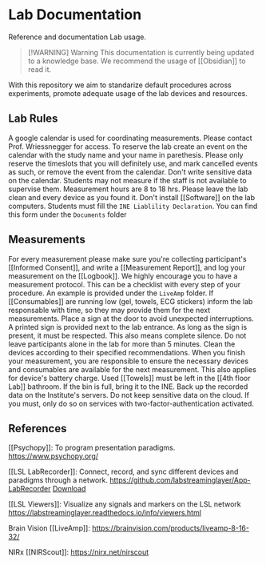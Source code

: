 # Lab Documentation
Reference and documentation Lab usage.

> [!WARNING] Warning 
> This documentation is currently being updated to a knowledge base. We recommend the usage of [[Obsidian]] to read it.

With this repository we aim to standarize default procedures across experiments, promote adequate usage of the lab devices and resources.

## Lab Rules
A google calendar is used for coordinating measurements. Please contact Prof. Wriessnegger for access. To reserve the lab create an event on the calendar with the study name and your name in parethesis. Please only reserve the timeslots that you will definitely use, and mark cancelled events as such, or remove the event from the calendar. Don't write sensitive data on the calendar. Students may not measure if the staff is not available to supervise them. Measurement hours are 8 to 18 hrs. Please leave the lab clean and every device as you found it. Don't install [[Software]] on the lab computers. Students must fill the `INE Liablility Declaration`. You can find this form under the `Documents` folder

## Measurements
For every measurement please make sure you're collecting participant's [[Informed Consent]], and write a [[Measurement Report]], and log your measurement on the [[Logbook]].
We highly encourage you to have a measurement protocol. This can be a checklist with every step of your procedure. An example is provided under the `LiveAmp` folder.
If [[Consumables]] are running low (gel, towels, ECG stickers) inform the lab responsable with time, so they may provide them for the next measurements.
Place a sign at the door to avoid unexpected interruptions. A printed sign is provided next to the lab entrance. As long as the sign is present, it must be respected. This also means complete silence.
Do not leave participants alone in the lab for more than 5 minutes.
Clean the devices according to their specified recommendations.
When you finish your measurement, you are responsible to ensure the necessary devices and consumables are available for the next measurement. This also applies for device's battery charge.
Used [[Towels]] must be left in the [[4th floor Lab]] bathroom. If the bin is full, bring it to the INE.
Back up the recorded data on the Institute's servers.
Do not keep sensitive data on the cloud. If you must, only do so on services with two-factor-authentication activated.


## References
[[Psychopy]]: To program presentation paradigms. https://www.psychopy.org/

[[LSL LabRecorder]]: Connect, record, and sync different devices and paradigms through a network. https://github.com/labstreaminglayer/App-LabRecorder [Download](https://github.com/labstreaminglayer/App-LabRecorder/releases)

[[LSL Viewers]]: Visualize any signals and markers on the LSL network https://labstreaminglayer.readthedocs.io/info/viewers.html

Brain Vision [[LiveAmp]]: https://brainvision.com/products/liveamp-8-16-32/

NIRx [[NIRScout]]: https://nirx.net/nirscout
